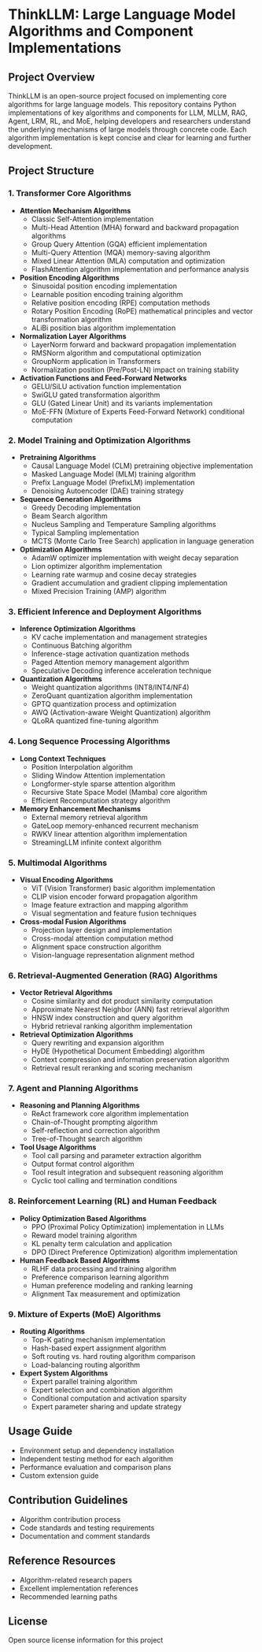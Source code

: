 # ThinkLLM: Large Language Model Algorithms and Component Implementations

## Project Overview

ThinkLLM is an open-source project focused on implementing core algorithms for large language models. This repository contains Python implementations of key algorithms and components for LLM, MLLM, RAG, Agent, LRM, RL, and MoE, helping developers and researchers understand the underlying mechanisms of large models through concrete code. Each algorithm implementation is kept concise and clear for learning and further development.

## Project Structure

### 1. Transformer Core Algorithms

- **Attention Mechanism Algorithms**
  - Classic Self-Attention implementation
  - Multi-Head Attention (MHA) forward and backward propagation algorithms
  - Group Query Attention (GQA) efficient implementation
  - Multi-Query Attention (MQA) memory-saving algorithm
  - Mixed Linear Attention (MLA) computation and optimization
  - FlashAttention algorithm implementation and performance analysis
- **Position Encoding Algorithms**
  - Sinusoidal position encoding implementation
  - Learnable position encoding training algorithm
  - Relative position encoding (RPE) computation methods
  - Rotary Position Encoding (RoPE) mathematical principles and vector transformation algorithm
  - ALiBi position bias algorithm implementation
- **Normalization Layer Algorithms**
  - LayerNorm forward and backward propagation implementation
  - RMSNorm algorithm and computational optimization
  - GroupNorm application in Transformers
  - Normalization position (Pre/Post-LN) impact on training stability
- **Activation Functions and Feed-Forward Networks**
  - GELU/SiLU activation function implementation
  - SwiGLU gated transformation algorithm
  - GLU (Gated Linear Unit) and its variants implementation
  - MoE-FFN (Mixture of Experts Feed-Forward Network) conditional computation

### 2. Model Training and Optimization Algorithms

- **Pretraining Algorithms**
  - Causal Language Model (CLM) pretraining objective implementation
  - Masked Language Model (MLM) training algorithm
  - Prefix Language Model (PrefixLM) implementation
  - Denoising Autoencoder (DAE) training strategy
- **Sequence Generation Algorithms**
  - Greedy Decoding implementation
  - Beam Search algorithm
  - Nucleus Sampling and Temperature Sampling algorithms
  - Typical Sampling implementation
  - MCTS (Monte Carlo Tree Search) application in language generation
- **Optimization Algorithms**
  - AdamW optimizer implementation with weight decay separation
  - Lion optimizer algorithm implementation
  - Learning rate warmup and cosine decay strategies
  - Gradient accumulation and gradient clipping implementation
  - Mixed Precision Training (AMP) algorithm

### 3. Efficient Inference and Deployment Algorithms

- **Inference Optimization Algorithms**
  - KV cache implementation and management strategies
  - Continuous Batching algorithm
  - Inference-stage activation quantization methods
  - Paged Attention memory management algorithm
  - Speculative Decoding inference acceleration technique
- **Quantization Algorithms**
  - Weight quantization algorithms (INT8/INT4/NF4)
  - ZeroQuant quantization algorithm implementation
  - GPTQ quantization process and optimization
  - AWQ (Activation-aware Weight Quantization) algorithm
  - QLoRA quantized fine-tuning algorithm

### 4. Long Sequence Processing Algorithms

- **Long Context Techniques**
  - Position Interpolation algorithm
  - Sliding Window Attention implementation
  - Longformer-style sparse attention algorithm
  - Recursive State Space Model (Mamba) core algorithm
  - Efficient Recomputation strategy algorithm
- **Memory Enhancement Mechanisms**
  - External memory retrieval algorithm
  - GateLoop memory-enhanced recurrent mechanism
  - RWKV linear attention algorithm implementation
  - StreamingLLM infinite context algorithm

### 5. Multimodal Algorithms

- **Visual Encoding Algorithms**
  - ViT (Vision Transformer) basic algorithm implementation
  - CLIP vision encoder forward propagation algorithm
  - Image feature extraction and mapping algorithm
  - Visual segmentation and feature fusion techniques
- **Cross-modal Fusion Algorithms**
  - Projection layer design and implementation
  - Cross-modal attention computation method
  - Alignment space construction algorithm
  - Vision-language representation alignment method

### 6. Retrieval-Augmented Generation (RAG) Algorithms

- **Vector Retrieval Algorithms**
  - Cosine similarity and dot product similarity computation
  - Approximate Nearest Neighbor (ANN) fast retrieval algorithm
  - HNSW index construction and query algorithm
  - Hybrid retrieval ranking algorithm implementation
- **Retrieval Optimization Algorithms**
  - Query rewriting and expansion algorithm
  - HyDE (Hypothetical Document Embedding) algorithm
  - Context compression and information preservation algorithm
  - Retrieval result reranking and scoring mechanism

### 7. Agent and Planning Algorithms

- **Reasoning and Planning Algorithms**
  - ReAct framework core algorithm implementation
  - Chain-of-Thought prompting algorithm
  - Self-reflection and correction algorithm
  - Tree-of-Thought search algorithm
- **Tool Usage Algorithms**
  - Tool call parsing and parameter extraction algorithm
  - Output format control algorithm
  - Tool result integration and subsequent reasoning algorithm
  - Cyclic tool calling and termination conditions

### 8. Reinforcement Learning (RL) and Human Feedback

- **Policy Optimization Based Algorithms**
  - PPO (Proximal Policy Optimization) implementation in LLMs
  - Reward model training algorithm
  - KL penalty term calculation and application
  - DPO (Direct Preference Optimization) algorithm implementation
- **Human Feedback Based Algorithms**
  - RLHF data processing and training algorithm
  - Preference comparison learning algorithm
  - Human preference modeling and ranking learning
  - Alignment Tax measurement and optimization

### 9. Mixture of Experts (MoE) Algorithms

- **Routing Algorithms**
  - Top-K gating mechanism implementation
  - Hash-based expert assignment algorithm
  - Soft routing vs. hard routing algorithm comparison
  - Load-balancing routing algorithm
- **Expert System Algorithms**
  - Expert parallel training algorithm
  - Expert selection and combination algorithm
  - Conditional computation and activation sparsity
  - Expert parameter sharing and update strategy

## Usage Guide

- Environment setup and dependency installation
- Independent testing method for each algorithm
- Performance evaluation and comparison plans
- Custom extension guide

## Contribution Guidelines

- Algorithm contribution process
- Code standards and testing requirements
- Documentation and comment standards

## Reference Resources

- Algorithm-related research papers
- Excellent implementation references
- Recommended learning paths

## License

Open source license information for this project
